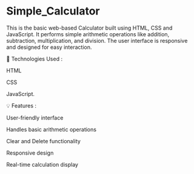 # Simple_Calculator
This is the basic web-based Calculator built using HTML, CSS and JavaScript.
It performs simple arithmetic operations like addition, subtraction, multiplication, and division. The user interface is responsive and designed for easy interaction.

🔧 Technologies Used : 

HTML

CSS

JavaScript.

💡 Features : 

User-friendly interface

Handles basic arithmetic operations

Clear and Delete functionality

Responsive design

Real-time calculation display
